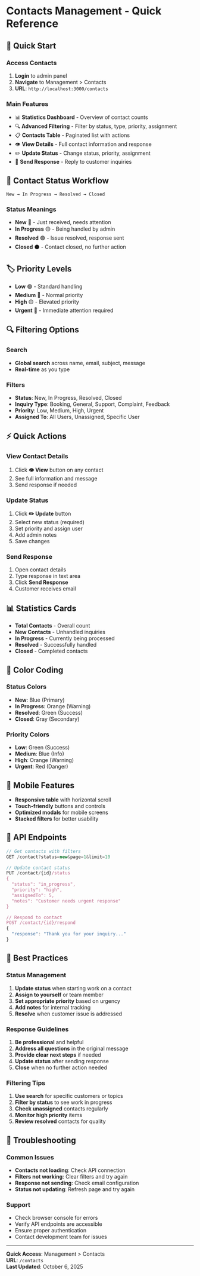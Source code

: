 # Contacts Management - Quick Reference

## 🚀 Quick Start

### **Access Contacts**
1. **Login** to admin panel
2. **Navigate** to Management > Contacts
3. **URL**: `http://localhost:3000/contacts`

### **Main Features**
- 📊 **Statistics Dashboard** - Overview of contact counts
- 🔍 **Advanced Filtering** - Filter by status, type, priority, assignment
- 📋 **Contacts Table** - Paginated list with actions
- 👁️ **View Details** - Full contact information and response
- ✏️ **Update Status** - Change status, priority, assignment
- 💬 **Send Response** - Reply to customer inquiries

## 🎯 Contact Status Workflow

```
New → In Progress → Resolved → Closed
```

### **Status Meanings**
- **New** 🔵 - Just received, needs attention
- **In Progress** 🟡 - Being handled by admin
- **Resolved** 🟢 - Issue resolved, response sent
- **Closed** ⚫ - Contact closed, no further action

## 🏷️ Priority Levels

- **Low** 🟢 - Standard handling
- **Medium** 🔵 - Normal priority
- **High** 🟡 - Elevated priority
- **Urgent** 🔴 - Immediate attention required

## 🔍 Filtering Options

### **Search**
- **Global search** across name, email, subject, message
- **Real-time** as you type

### **Filters**
- **Status**: New, In Progress, Resolved, Closed
- **Inquiry Type**: Booking, General, Support, Complaint, Feedback
- **Priority**: Low, Medium, High, Urgent
- **Assigned To**: All Users, Unassigned, Specific User

## ⚡ Quick Actions

### **View Contact Details**
1. Click **👁️ View** button on any contact
2. See full information and message
3. Send response if needed

### **Update Status**
1. Click **✏️ Update** button
2. Select new status (required)
3. Set priority and assign user
4. Add admin notes
5. Save changes

### **Send Response**
1. Open contact details
2. Type response in text area
3. Click **Send Response**
4. Customer receives email

## 📊 Statistics Cards

- **Total Contacts** - Overall count
- **New Contacts** - Unhandled inquiries
- **In Progress** - Currently being processed
- **Resolved** - Successfully handled
- **Closed** - Completed contacts

## 🎨 Color Coding

### **Status Colors**
- **New**: Blue (Primary)
- **In Progress**: Orange (Warning)
- **Resolved**: Green (Success)
- **Closed**: Gray (Secondary)

### **Priority Colors**
- **Low**: Green (Success)
- **Medium**: Blue (Info)
- **High**: Orange (Warning)
- **Urgent**: Red (Danger)

## 📱 Mobile Features

- **Responsive table** with horizontal scroll
- **Touch-friendly** buttons and controls
- **Optimized modals** for mobile screens
- **Stacked filters** for better usability

## 🔧 API Endpoints

```javascript
// Get contacts with filters
GET /contact?status=new&page=1&limit=10

// Update contact status
PUT /contact/{id}/status
{
  "status": "in_progress",
  "priority": "high",
  "assignedTo": 5,
  "notes": "Customer needs urgent response"
}

// Respond to contact
POST /contact/{id}/respond
{
  "response": "Thank you for your inquiry..."
}
```

## 🎯 Best Practices

### **Status Management**
1. **Update status** when starting work on a contact
2. **Assign to yourself** or team member
3. **Set appropriate priority** based on urgency
4. **Add notes** for internal tracking
5. **Resolve** when customer issue is addressed

### **Response Guidelines**
1. **Be professional** and helpful
2. **Address all questions** in the original message
3. **Provide clear next steps** if needed
4. **Update status** after sending response
5. **Close** when no further action needed

### **Filtering Tips**
1. **Use search** for specific customers or topics
2. **Filter by status** to see work in progress
3. **Check unassigned** contacts regularly
4. **Monitor high priority** items
5. **Review resolved** contacts for quality

## 🚨 Troubleshooting

### **Common Issues**
- **Contacts not loading**: Check API connection
- **Filters not working**: Clear filters and try again
- **Response not sending**: Check email configuration
- **Status not updating**: Refresh page and try again

### **Support**
- Check browser console for errors
- Verify API endpoints are accessible
- Ensure proper authentication
- Contact development team for issues

---

**Quick Access**: Management > Contacts  
**URL**: `/contacts`  
**Last Updated**: October 6, 2025
